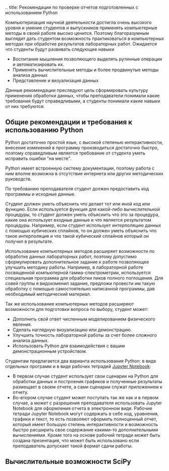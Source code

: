 .. title: Рекомендации по проверке отчетов подготовленных с использованием Python

Компьютеризация научной деятельности достигла очень высокого уровня и умение студентов и выпускников применять компьютерные методы в своей работе высоко ценится. Поэтому благоразумным выглядит дать студентом возможность практиковаться в компьютерных методах при обработке результатов лабораторных работ. Ожидается что студенты будут развивать следующие навыки

* Воспитание мышления позволяющего выделять рутинные операции и автоматизировать их.
* Применять вычислительные методы и более продвинутые методы анализа данных
* Представление и визуализация данных

Данные рекомендации преследуют цель сформировать культуру применения обработки данных, чтобы преподаватели понимали какие требования будут справедливыми, а студенты понимали какие навыки от них требуются.

## Общие рекомендации и требования к использованию Python

Python достаточно простой язык, с высокой степенью интерактивности, внесение изменений  в программу производиться достаточно быстро, поэтому справедливым является требование от студента уметь исправить ошибки "на месте".

Python имеет встроенную систему документации, поэтому работа с ним вполне возможна в отсутствие интернета или других методических руководств.

По требованию преподавателя студент должен предоставить код программы и исходные данные.

Студент должен уметь объяснить что делает тот или иной код или функцию. Если используется функция для какой-либо вычислительной процедуры, то студент должен уметь объяснить что это за процедура, какие она использует входные данные и что является результатом процедуры. Например, если студент использует интерполяцию данных с помощью кубических сплайнов, то он должен уметь объяснить что такое интерполяция и что такой кубический сплайнов который он получил в результате.

Использование компьютерных методов расширяет возможности по обработке данных лабораторных работ, поэтому допустимо сформулировать дополнительное задание к работе позволяющее улучшить методику работы. Например, в лабораторной работе посвященной компьютерной гамма-спектрометрии, используется специальная программа для обработки пиков полного поглощения. Для совей группы я видоизменил задание, предложи провести им такую обработку с помощью самостоятельно написанной программы, дав необходимый методический материал.

Так же использование компьютерных методов расширяют возможности для подготовки вопроса по выбору, студент может:

* Дополнить свой ответ численным моделированием физического явления.
* Сделать наглядную визуализацию или демонстрацию.
* Улучшить точность лабораторной работы за счет более сложного анализа данных.
* Использовать Python для взаимодействия с вашим демонстрационным устройством.

Студентам предлагается два варианта использования Python: в виде отдельных программ и в виде рабочих тетрадей [Jupyter Notebook](https://jupyter.org):

* В первом случае студент использует свои сценарии на Python для обработки данных и построения графиков и полученные результаты размещает в своем отчете, а сами сценарии служат приложением к отчету.
* Во-втором случае студент может поступать так же как и в первом случае, а может с разрешения преподавателя использовать Jupyter Notebook для оформления отчета в электронном виде.  Рабочие тетради Jupyter Notebook могут содержать в себе код, уравнения, графики и текст, то есть позволяют оформить полноценный отчет, который имеет большую степень интерактивности и возможность быстро расширить свое содержание какими-то дополнительными вычислениями. Кроме того на основе рабочий тетради может быть создана презентация, что может быть использовано если преподаватель допускает такой формат сдачи работы.


## Вычислительные возможности SciPy